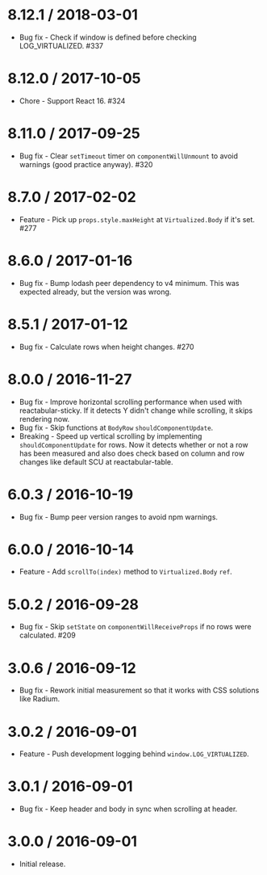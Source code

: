 8.12.1 / 2018-03-01
==================

 * Bug fix - Check if window is defined before checking LOG_VIRTUALIZED. #337

8.12.0 / 2017-10-05
==================

  * Chore - Support React 16. #324

8.11.0 / 2017-09-25
==================

  * Bug fix - Clear `setTimeout` timer on `componentWillUnmount` to avoid warnings (good practice anyway). #320

8.7.0 / 2017-02-02
==================

  * Feature - Pick up `props.style.maxHeight` at `Virtualized.Body` if it's set. #277

8.6.0 / 2017-01-16
==================

  * Bug fix - Bump lodash peer dependency to v4 minimum. This was expected already, but the version was wrong.

8.5.1 / 2017-01-12
==================

  * Bug fix - Calculate rows when height changes. #270

8.0.0 / 2016-11-27
==================

  * Bug fix - Improve horizontal scrolling performance when used with reactabular-sticky. If it detects Y didn't change while scrolling, it skips rendering now.
  * Bug fix - Skip functions at `BodyRow` `shouldComponentUpdate`.
  * Breaking - Speed up vertical scrolling by implementing `shouldComponentUpdate` for rows. Now it detects whether or not a row has been measured and also does check based on column and row changes like default SCU at reactabular-table.

6.0.3 / 2016-10-19
==================

  * Bug fix - Bump peer version ranges to avoid npm warnings.

6.0.0 / 2016-10-14
==================

  * Feature - Add `scrollTo(index)` method to `Virtualized.Body` `ref`.

5.0.2 / 2016-09-28
==================

  * Bug fix - Skip `setState` on `componentWillReceiveProps` if no rows were calculated. #209

3.0.6 / 2016-09-12
==================

  * Bug fix - Rework initial measurement so that it works with CSS solutions like Radium.

3.0.2 / 2016-09-01
==================

  * Feature - Push development logging behind `window.LOG_VIRTUALIZED`.

3.0.1 / 2016-09-01
==================

  * Bug fix - Keep header and body in sync when scrolling at header.

3.0.0 / 2016-09-01
==================

  * Initial release.
